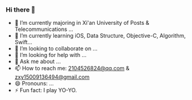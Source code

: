 ### Hi there 👋

<!--
**Jaxon7Cheung/Jaxon7Cheung** is a ✨ _special_ ✨ repository because its `README.md` (this file) appears on your GitHub profile.

Here are some ideas to get you started:

-->

- 🔭 I’m currently majoring in Xi'an University of Posts & Telecommunications ...
- 🌱 I’m currently learning iOS, Data Structure, Objective-C, Algorithm, Swift...
- 👯 I’m looking to collaborate on ...
- 🤔 I’m looking for help with ...
- 💬 Ask me about ...
- 📫 How to reach me: 2104526824@qq.com & zxy15009136494@gmail.com
- 😄 Pronouns: ...
- ⚡ Fun fact: I play YO-YO.

